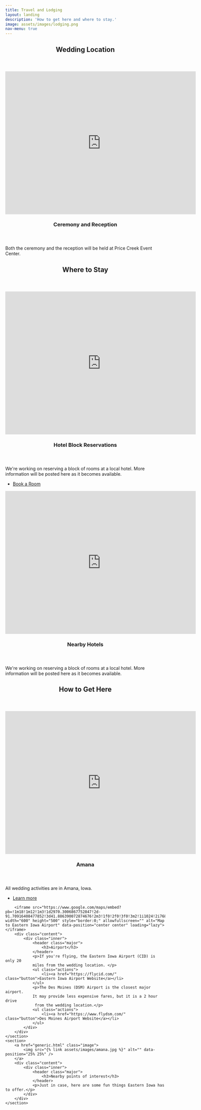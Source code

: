 ```yaml
---
title: Travel and Lodging 
layout: landing
description: 'How to get here and where to stay.'
image: assets/images/lodging.png
nav-menu: true
---
```


<!-- Main -->
<div id="main">

<!-- Location Header -->
<section id="one">
	<div class="inner">
		<header class="major">
			<h2>Wedding Location</h2>
		</header>
		<p></p>
	</div>
</section>

<!-- Locations -->
<section id="two" class="spotlights">
	<section>
        <iframe src="https://www.google.com/maps/embed?pb=!1m18!1m12!1m3!1d2974.321622715125!2d-91.86932268478114!3d41.799831478288034!2m3!1f0!2f0!3f0!3m2!1i1024!2i768!4f13.1!3m3!1m2!1s0x87e5acf697e6e5c1%3A0xabbce159589e40!2sPrice%20Creek%20Event%20Center!5e0!3m2!1sen!2sus!4v1630264643250!5m2!1sen!2sus" width="600" height="450" style="border:0;" allowfullscreen="" loading="lazy" alt="Map to event venue." data-position="center center"></iframe>
		<div class="content">
			<div class="inner">
				<header class="major">
					<h3>Ceremony and Reception</h3>
				</header>
				<p>Both the ceremony and the reception will be held at Price Creek Event Center.</p>
			</div>
		</div>
	</section>
</section>

<!-- Hotel Header -->
<section id="hotels">
	<div class="inner">
		<header class="major">
			<h2>Where to Stay</h2>
		</header>
		<p></p>
	</div>
</section>

<!-- Hotels -->
<section id="two" class="spotlights">
	<section>
		<iframe src="https://www.google.com/maps/embed?pb=!1m18!1m12!1m3!1d11896.609352171537!2d-91.87963921581431!3d41.80347861302501!2m3!1f0!2f0!3f0!3m2!1i1024!2i768!4f13.1!3m3!1m2!1s0x87e5ac592b23e3af%3A0x9aaa5812f167d3d9!2sAmana%2C%20IA%2052203!5e0!3m2!1sen!2sus!4v1627853740239!5m2!1sen!2sus" width="600" height="450" style="border:0;" allowfullscreen="" loading="lazy" alt="Map to Amana Colonies" data-position="center center"></iframe>
		<div class="content">
			<div class="inner">
				<header class="major">
					<h3>Hotel Block Reservations</h3>
				</header>
				<p>We're working on reserving a block of rooms at a local hotel. 
				More information will be posted here as it becomes available.</p>
				<ul class="actions">
					<li><a href="generic.html" class="button disabled">Book a Room</a></li>
				</ul>
			</div>
		</div>
	</section>
	<section>
		<iframe src="https://www.google.com/maps/embed?pb=!1m18!1m12!1m3!1d11896.609352171537!2d-91.87963921581431!3d41.80347861302501!2m3!1f0!2f0!3f0!3m2!1i1024!2i768!4f13.1!3m3!1m2!1s0x87e5ac592b23e3af%3A0x9aaa5812f167d3d9!2sAmana%2C%20IA%2052203!5e0!3m2!1sen!2sus!4v1627853740239!5m2!1sen!2sus" width="600" height="450" style="border:0;" allowfullscreen="" loading="lazy" alt="Map to Amana Colonies" data-position="center center"></iframe>
		<div class="content">
			<div class="inner">
				<header class="major">
					<h3>Nearby Hotels</h3>
				</header>
				<p>We're working on reserving a block of rooms at a local hotel. 
				More information will be posted here as it becomes available.</p>
			</div>
		</div>
	</section>
</section>

<!-- Travel Header -->
<section id="one">
	<div class="inner">
		<header class="major">
			<h2>How to Get Here</h2>
		</header>
		<p></p>
	</div>
</section>

<!-- Travel Info -->
<section id="two" class="spotlights">
	<section>
		<iframe src="https://www.google.com/maps/embed?pb=!1m18!1m12!1m3!1d11896.609352171537!2d-91.87963921581431!3d41.80347861302501!2m3!1f0!2f0!3f0!3m2!1i1024!2i768!4f13.1!3m3!1m2!1s0x87e5ac592b23e3af%3A0x9aaa5812f167d3d9!2sAmana%2C%20IA%2052203!5e0!3m2!1sen!2sus!4v1627853740239!5m2!1sen!2sus" width="600" height="450" style="border:0;" allowfullscreen="" loading="lazy" alt="Map to Amana Colonies" data-position="center center"></iframe>
		<div class="content">
			<div class="inner">
				<header class="major">
					<h3>Amana</h3>
				</header>
				<p>All wedding activities are in Amana, Iowa.</p>
				<ul class="actions">
					<li><a href="https://amanacolonies.com/" class="button">Learn more</a></li>
				</ul>
			</div>
		</div>
	</section>
	<section>

		<iframe src="https://www.google.com/maps/embed?pb=!1m18!1m12!1m3!1d2970.3006867752847!2d-91.70916408477852!3d41.886390072874676!2m3!1f0!2f0!3f0!3m2!1i1024!2i768!4f13.1!3m3!1m2!1s0x87e457b52dcfe189%3A0x726c12560958abc7!2sThe%20Eastern%20Iowa%20Airport!5e0!3m2!1sen!2sus!4v1627854737325!5m2!1sen!2sus" width="600" height="500" style="border:0;" allowfullscreen="" alt="Map to Eastern Iowa Airport" data-position="center center" loading="lazy"></iframe>
		<div class="content">
			<div class="inner">
				<header class="major">
					<h3>Airport</h3>
				</header>
				<p>If you're flying, the Eastern Iowa Airport (CID) is only 20 
				miles from the wedding location. </p>
				<ul class="actions">
					<li><a href="https://flycid.com/" class="button">Eastern Iowa Airport Website</a></li>
				</ul>
				<p>The Des Moines (DSM) Airport is the closest major airport.
				It may provide less expensive fares, but it is a 2 hour drive
				 from the wedding location.</p>
				<ul class="actions">
					<li><a href="https://www.flydsm.com/" class="button">Des Moines Airport Website</a></li>
				</ul>
			</div>
		</div>
	</section>
	<section>
		<a href="generic.html" class="image">
			<img src="{% link assets/images/amana.jpg %}" alt="" data-position="25% 25%" />
		</a>
		<div class="content">
			<div class="inner">
				<header class="major">
					<h3>Nearby points of interest</h3>
				</header>
				<p>Just in case, here are some fun things Eastern Iowa has to offer.</p>
			</div>
		</div>
	</section>
</section>



</div>
